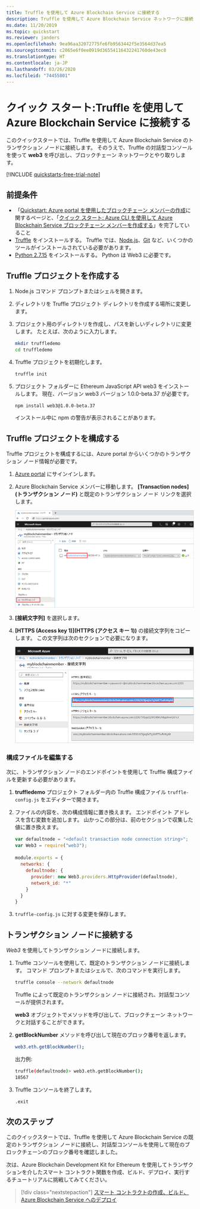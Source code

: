 ```yaml
---
title: Truffle を使用して Azure Blockchain Service に接続する
description: Truffle を使用して Azure Blockchain Service ネットワークに接続する
ms.date: 11/20/2019
ms.topic: quickstart
ms.reviewer: janders
ms.openlocfilehash: 9ea96aa32072775fe6fb9563442f5e3564d37ea5
ms.sourcegitcommit: c2065e6f0ee0919d36554116432241760de43ec8
ms.translationtype: HT
ms.contentlocale: ja-JP
ms.lasthandoff: 03/26/2020
ms.locfileid: "74455801"
---
```

# <a name="quickstart-use-truffle-to-connect-to-azure-blockchain-service"></a>クイック スタート:Truffle を使用して Azure Blockchain Service に接続する

このクイックスタートでは、Truffle を使用して Azure Blockchain Service のトランザクション ノードに接続します。 そのうえで、Truffle の対話型コンソールを使って **web3** を呼び出し、ブロックチェーン ネットワークとやり取りします。

[!INCLUDE [quickstarts-free-trial-note](../../../includes/quickstarts-free-trial-note.md)]

## <a name="prerequisites"></a>前提条件

* 「[Quickstart: Azure portal を使用したブロックチェーン メンバーの作成](create-member.md)に関するページと、「[クイック スタート: Azure CLI を使用して Azure Blockchain Service ブロックチェーン メンバーを作成する](create-member-cli.md)」を完了していること
* [Truffle](https://github.com/trufflesuite/truffle) をインストールする。 Truffle では、[Node.js](https://nodejs.org)、[Git](https://git-scm.com/book/en/v2/Getting-Started-Installing-Git) など、いくつかのツールがインストールされている必要があります。
* [Python 2.7.15](https://www.python.org/downloads/release/python-2715/) をインストールする。 Python は Web3 に必要です。

## <a name="create-truffle-project"></a>Truffle プロジェクトを作成する

1. Node.js コマンド プロンプトまたはシェルを開きます。
1. ディレクトリを Truffle プロジェクト ディレクトリを作成する場所に変更します。
1. プロジェクト用のディレクトリを作成し、パスを新しいディレクトリに変更します。 たとえば、次のように入力します。

    ``` bash
    mkdir truffledemo
    cd truffledemo
    ```

1. Truffle プロジェクトを初期化します。

    ``` bash
    truffle init
    ```

1. プロジェクト フォルダーに Ethereum JavaScript API web3 をインストールします。 現在、バージョン web3 バージョン 1.0.0-beta.37 が必要です。

    ``` bash
    npm install web3@1.0.0-beta.37
    ```

    インストール中に npm の警告が表示されることがあります。
    
## <a name="configure-truffle-project"></a>Truffle プロジェクトを構成する

Truffle プロジェクトを構成するには、Azure portal からいくつかのトランザクション ノード情報が必要です。

1. [Azure portal](https://portal.azure.com) にサインインします。
1. Azure Blockchain Service メンバーに移動します。 **[Transaction nodes]\(トランザクション ノード\)** と既定のトランザクション ノード リンクを選択します。

    ![既定のトランザクション ノードを選択する](./media/connect-truffle/transaction-nodes.png)

1. **[接続文字列]** を選択します。
1. **[HTTPS (Access key 1)]\(HTTPS (アクセス キー 1)\)** の接続文字列をコピーします。 この文字列は次のセクションで必要になります。

    ![接続文字列](./media/connect-truffle/connection-string.png)

### <a name="edit-configuration-file"></a>構成ファイルを編集する

次に、トランザクション ノードのエンドポイントを使用して Truffle 構成ファイルを更新する必要があります。

1. **truffledemo** プロジェクト フォルダー内の Truffle 構成ファイル `truffle-config.js` をエディターで開きます。
1. ファイルの内容を、次の構成情報に置き換えます。 エンドポイント アドレスを含む変数を追加します。 山かっこの部分は、前のセクションで収集した値に置き換えます。

    ``` javascript
    var defaultnode = "<default transaction node connection string>";   
    var Web3 = require("web3");
    
    module.exports = {
      networks: {
        defaultnode: {
          provider: new Web3.providers.HttpProvider(defaultnode),
          network_id: "*"
        }
      }
    }
    ```

1. `truffle-config.js` に対する変更を保存します。

## <a name="connect-to-transaction-node"></a>トランザクション ノードに接続する

*Web3* を使用してトランザクション ノードに接続します。

1. Truffle コンソールを使用して、既定のトランザクション ノードに接続します。 コマンド プロンプトまたはシェルで、次のコマンドを実行します。

    ``` bash
    truffle console --network defaultnode
    ```

    Truffle によって既定のトランザクション ノードに接続され、対話型コンソールが提供されます。

    **web3** オブジェクトでメソッドを呼び出して、ブロックチェーン ネットワークと対話することができます。

1. **getBlockNumber** メソッドを呼び出して現在のブロック番号を返します。

    ```bash
    web3.eth.getBlockNumber();
    ```

    出力例:

    ```bash
    truffle(defaultnode)> web3.eth.getBlockNumber();
    18567
    ```
1. Truffle コンソールを終了します。

    ```bash
    .exit
    ```

## <a name="next-steps"></a>次のステップ

このクイックスタートでは、Truffle を使用して Azure Blockchain Service の既定のトランザクション ノードに接続し、対話型コンソールを使用して現在のブロックチェーンのブロック番号を確認しました。

次は、Azure Blockchain Development Kit for Ethereum を使用してトランザクションを介したスマート コントラクト関数を作成、ビルド、デプロイ、実行するチュートリアルに挑戦してみてください。

> [!div class="nextstepaction"]
> [スマート コントラクトの作成、ビルド、Azure Blockchain Service へのデプロイ](send-transaction.md)
